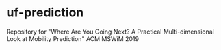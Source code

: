 # uf-prediction
Repository for "Where Are You Going Next? A Practical Multi-dimensional Look at Mobility Prediction" ACM MSWiM 2019
